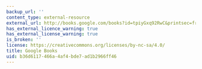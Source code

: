 ```yaml
---
backup_url: ''
content_type: external-resource
external_url: http://books.google.com/books?id=tpiyGxq92RwC&printsec=frontcover
has_external_licence_warning: true
has_external_license_warning: true
is_broken: ''
license: https://creativecommons.org/licenses/by-nc-sa/4.0/
title: Google Books
uid: b36d6117-466a-4af4-bde7-ad1b2966ff46
---
```

